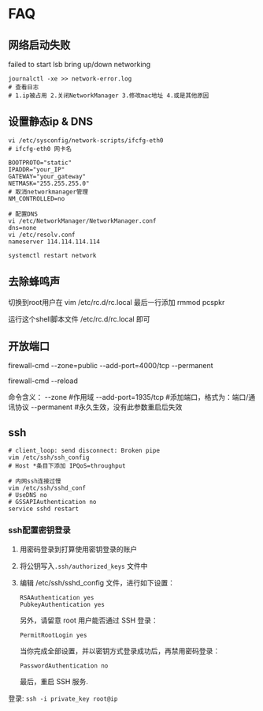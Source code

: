 # FAQ

## 网络启动失败

failed to start lsb bring up/down networking

```shell
journalctl -xe >> network-error.log
# 查看日志
# 1.ip被占用 2.关闭NetworkManager 3.修改mac地址 4.或是其他原因
```

## 设置静态ip & DNS

``` shell
vi /etc/sysconfig/network-scripts/ifcfg-eth0
# ifcfg-eth0 网卡名

BOOTPROTO="static"
IPADDR="your_IP"
GATEWAY="your_gateway"
NETMASK="255.255.255.0"
# 取消networkmanager管理
NM_CONTROLLED=no

# 配置DNS
vi /etc/NetworkManager/NetworkManager.conf
dns=none
vi /etc/resolv.conf 
nameserver 114.114.114.114

systemctl restart network
```

## 去除蜂鸣声

切换到root用户在 vim /etc/rc.d/rc.local 最后一行添加 rmmod pcspkr

运行这个shell脚本文件 /etc/rc.d/rc.local 即可

## 开放端口

firewall-cmd --zone=public --add-port=4000/tcp --permanent

firewall-cmd --reload

 命令含义：
--zone #作用域
--add-port=1935/tcp  #添加端口，格式为：端口/通讯协议
--permanent  #永久生效，没有此参数重启后失效

## ssh

```shell
# client_loop: send disconnect: Broken pipe
vim /etc/ssh/ssh_config
# Host *条目下添加 IPQoS=throughput

# 内网ssh连接过慢
vim /etc/ssh/sshd_conf
# UseDNS no
# GSSAPIAuthentication no
service sshd restart
```

### ssh配置密钥登录

1. 用密码登录到打算使用密钥登录的账户 

2. 将公钥写入`.ssh/authorized_keys` 文件中

3. 编辑 /etc/ssh/sshd_config 文件，进行如下设置：

   ```
   RSAAuthentication yes
   PubkeyAuthentication yes
   ```

   另外，请留意 root 用户能否通过 SSH 登录：

   ```
   PermitRootLogin yes
   ```

   当你完成全部设置，并以密钥方式登录成功后，再禁用密码登录：

   ```
   PasswordAuthentication no
   ```

   最后，重启 SSH 服务.

登录: `ssh -i private_key root@ip`

